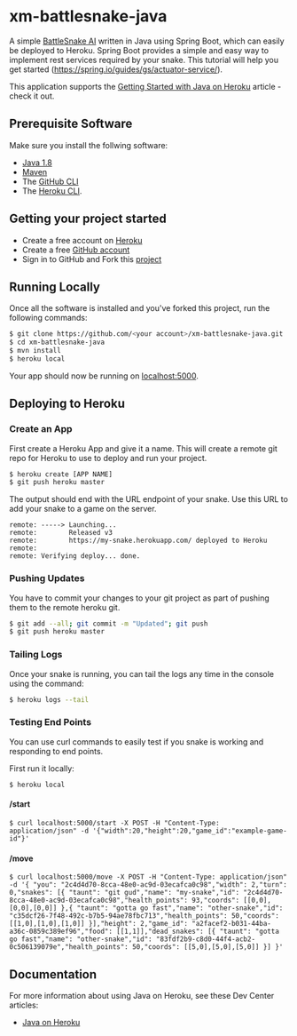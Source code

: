 # xm-battlesnake-java

A simple [BattleSnake AI](http://battlesnake.io) written in Java using Spring Boot, which can easily be deployed to Heroku. Spring Boot provides a simple and easy way to implement rest services required by your snake. This tutorial will help you get started (https://spring.io/guides/gs/actuator-service/).

This application supports the [Getting Started with Java on Heroku](https://devcenter.heroku.com/articles/getting-started-with-java) article - check it out.

## Prerequisite Software
Make sure you install the follwing software:
- [Java 1.8](http://www.oracle.com/technetwork/java/javase/downloads/index.html)
- [Maven](https://maven.apache.org/install.html)
- The [GitHub CLI](https://git-scm.com/downloads)
- The [Heroku CLI](https://cli.heroku.com/).

## Getting your project started
- Create a free account on [Heroku](https://www.heroku.com/)
- Create a free [GitHub account](https://github.com)
- Sign in to GitHub and Fork this [project](https://github.com/xmatters-tko/xm-battlesnake-java/fork)

## Running Locally
Once all the software is installed and you've forked this project, run the following commands:

```sh
$ git clone https://github.com/<your account>/xm-battlesnake-java.git
$ cd xm-battlesnake-java
$ mvn install
$ heroku local
```

Your app should now be running on [localhost:5000](http://localhost:5000/).


## Deploying to Heroku

### Create an App
First create a Heroku App and give it a name. This will create a remote git repo for Heroku to use to deploy and run your project.
```sh
$ heroku create [APP NAME]
$ git push heroku master
```
The output should end with the URL endpoint of your snake. Use this URL to add your snake to a game on the server.
```
remote: -----> Launching...
remote:        Released v3
remote:        https://my-snake.herokuapp.com/ deployed to Heroku
remote:
remote: Verifying deploy... done.
```


### Pushing Updates
You have to commit your changes to your git project as part of pushing them to the remote heroku git.
```sh
$ git add --all; git commit -m "Updated"; git push
$ git push heroku master
```

### Tailing Logs
Once your snake is running, you can tail the logs any time in the console using the command:
```sh
$ heroku logs --tail
```

### Testing End Points
You can use curl commands to easily test if you snake is working and responding to end points.

First run it locally:
```
$ heroku local
```

#### /start
```
$ curl localhost:5000/start -X POST -H "Content-Type: application/json" -d '{"width":20,"height":20,"game_id":"example-game-id"}'
```

#### /move
```
$ curl localhost:5000/move -X POST -H "Content-Type: application/json" -d '{ "you": "2c4d4d70-8cca-48e0-ac9d-03ecafca0c98","width": 2,"turn": 0,"snakes": [{ "taunt": "git gud","name": "my-snake","id": "2c4d4d70-8cca-48e0-ac9d-03ecafca0c98","health_points": 93,"coords": [[0,0],[0,0],[0,0]] },{ "taunt": "gotta go fast","name": "other-snake","id": "c35dcf26-7f48-492c-b7b5-94ae78fbc713","health_points": 50,"coords": [[1,0],[1,0],[1,0]] }],"height": 2,"game_id": "a2facef2-b031-44ba-a36c-0859c389ef96","food": [[1,1]],"dead_snakes": [{ "taunt": "gotta go fast","name": "other-snake","id": "83fdf2b9-c8d0-44f4-acb2-0c506139079e","health_points": 50,"coords": [[5,0],[5,0],[5,0]] }] }'
```

## Documentation

For more information about using Java on Heroku, see these Dev Center articles:

- [Java on Heroku](https://devcenter.heroku.com/categories/java)
```
